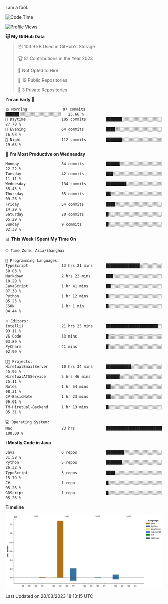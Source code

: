 I am a fool.

<!--START_SECTION:waka-->
![Code Time](http://img.shields.io/badge/Code%20Time-194%20hrs%2016%20mins-blue)

![Profile Views](http://img.shields.io/badge/Profile%20Views-8-blue)

**🐱 My GitHub Data** 

> 📦 103.9 kB Used in GitHub's Storage 
 > 
> 🏆 81 Contributions in the Year 2023
 > 
> 🚫 Not Opted to Hire
 > 
> 📜 19 Public Repositories 
 > 
> 🔑 3 Private Repositories 
 > 
**I'm an Early 🐤** 

```text
🌞 Morning                97 commits          ██████░░░░░░░░░░░░░░░░░░░   25.66 % 
🌆 Daytime                105 commits         ███████░░░░░░░░░░░░░░░░░░   27.78 % 
🌃 Evening                64 commits          ████░░░░░░░░░░░░░░░░░░░░░   16.93 % 
🌙 Night                  112 commits         ███████░░░░░░░░░░░░░░░░░░   29.63 % 
```
📅 **I'm Most Productive on Wednesday** 

```text
Monday                   84 commits          ██████░░░░░░░░░░░░░░░░░░░   22.22 % 
Tuesday                  42 commits          ███░░░░░░░░░░░░░░░░░░░░░░   11.11 % 
Wednesday                134 commits         █████████░░░░░░░░░░░░░░░░   35.45 % 
Thursday                 35 commits          ██░░░░░░░░░░░░░░░░░░░░░░░   09.26 % 
Friday                   54 commits          ████░░░░░░░░░░░░░░░░░░░░░   14.29 % 
Saturday                 20 commits          █░░░░░░░░░░░░░░░░░░░░░░░░   05.29 % 
Sunday                   9 commits           █░░░░░░░░░░░░░░░░░░░░░░░░   02.38 % 
```


📊 **This Week I Spent My Time On** 

```text
🕑︎ Time Zone: Asia/Shanghai

💬 Programming Languages: 
TypeScript               13 hrs 21 mins      ███████████████░░░░░░░░░░   58.03 % 
Markdown                 2 hrs 22 mins       ███░░░░░░░░░░░░░░░░░░░░░░   10.29 % 
JavaScript               1 hr 41 mins        ██░░░░░░░░░░░░░░░░░░░░░░░   07.38 % 
Python                   1 hr 12 mins        █░░░░░░░░░░░░░░░░░░░░░░░░   05.25 % 
JSON                     1 hr 1 min          █░░░░░░░░░░░░░░░░░░░░░░░░   04.44 % 

🔥 Editors: 
IntelliJ                 21 hrs 25 mins      ███████████████████████░░   93.11 % 
VS Code                  53 mins             █░░░░░░░░░░░░░░░░░░░░░░░░   03.89 % 
PyCharm                  41 mins             █░░░░░░░░░░░░░░░░░░░░░░░░   02.99 % 

🐱‍💻 Projects: 
HiretualEmailServer      10 hrs 34 mins      ███████████░░░░░░░░░░░░░░   45.95 % 
HiretualATSService       5 hrs 46 mins       ██████░░░░░░░░░░░░░░░░░░░   25.11 % 
Notes                    1 hr 54 mins        ██░░░░░░░░░░░░░░░░░░░░░░░   08.31 % 
CV-BasicNote             1 hr 23 mins        ██░░░░░░░░░░░░░░░░░░░░░░░   06.01 % 
TM-Hiretual-Backend      1 hr 13 mins        █░░░░░░░░░░░░░░░░░░░░░░░░   05.31 % 

💻 Operating System: 
Mac                      23 hrs              █████████████████████████   100.00 % 
```

**I Mostly Code in Java** 

```text
Java                     6 repos             ████████░░░░░░░░░░░░░░░░░   31.58 % 
Python                   5 repos             ███████░░░░░░░░░░░░░░░░░░   26.32 % 
TypeScript               3 repos             ████░░░░░░░░░░░░░░░░░░░░░   15.79 % 
C#                       1 repo              █░░░░░░░░░░░░░░░░░░░░░░░░   05.26 % 
GDScript                 1 repo              █░░░░░░░░░░░░░░░░░░░░░░░░   05.26 % 
```



**Timeline**

![Lines of Code chart](https://raw.githubusercontent.com/VeejaLiu/VeejaLiu/master/assets/bar_graph.png)


 Last Updated on 20/03/2023 18:13:15 UTC
<!--END_SECTION:waka-->

